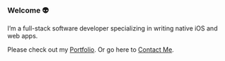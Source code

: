 ### Welcome 👽 ###

I’m a full-stack software developer specializing in writing native iOS and web apps.

Please check out my [Portfolio](https://carl.gorringe.org/#portfolio). Or go here to [Contact Me](https://carl.gorringe.org/#contact).

<!--
**cgorringe/cgorringe** is a ✨ _special_ ✨ repository because its `README.md` (this file) appears on your GitHub profile.

Here are some ideas to get you started:

- 🔭 I’m currently working on ...
- 🌱 I’m currently learning ...
- 👯 I’m looking to collaborate on ...
- 🤔 I’m looking for help with ...
- 💬 Ask me about ...
- 📫 How to reach me: ...
- 😄 Pronouns: ...
- ⚡ Fun fact: ...
-->

